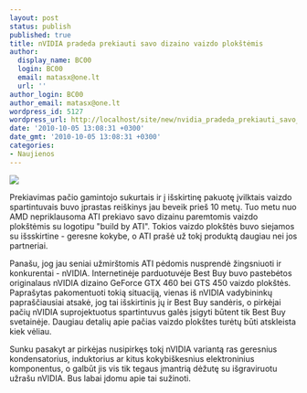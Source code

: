 ```yaml
---
layout: post
status: publish
published: true
title: nVIDIA pradeda prekiauti savo dizaino vaizdo plokštėmis
author:
  display_name: BC00
  login: BC00
  email: matasx@one.lt
  url: ''
author_login: BC00
author_email: matasx@one.lt
wordpress_id: 5127
wordpress_url: http://localhost/site/new/nvidia_pradeda_prekiauti_savo_dizaino_vaizdo_plokstemis/
date: '2010-10-05 13:08:31 +0300'
date_gmt: '2010-10-05 13:08:31 +0300'
categories:
- Naujienos
---
```

<div class="imgright"><img src="http://www.ipix.lt/images/43911604.jpg"  /></div>
<p>Prekiavimas pačio gamintojo sukurtais ir į išskirtinę pakuotę įvilktais vaizdo spartintuvais buvo įprastas reiškinys jau beveik prieš 10 metų. Tuo metu nuo AMD nepriklausoma ATI prekiavo savo dizainu paremtomis vaizdo plokštėmis su logotipu "build by ATI". Tokios vaizdo plokštės buvo siejamos su išsskirtine - geresne kokybe, o ATI prašė už tokį produktą daugiau nei jos partneriai.</p>
<p>Panašu, jog jau seniai užmirštomis ATI pėdomis nusprendė žingsniuoti ir konkurentai - nVIDIA. Internetinėje parduotuvėje Best Buy buvo pastebėtos originalaus nVIDIA dizaino GeForce GTX 460 bei GTS 450 vaizdo plokštės. Paprašytas pakomentuoti tokią situaciją, vienas iš nVIDIA vadybininkų papraščiausiai atsakė, jog tai išskirtinis jų ir Best Buy sandėris, o pirkėjai pačių nVIDIA suprojektuotus spartintuvus galės įsigyti būtent tik Best Buy svetainėje. Daugiau detalių apie pačias vaizdo plokštes turėtų būti atskleista kiek vėliau.</p>
<p>Sunku pasakyt ar pirkėjas nusipirkęs tokį nVIDIA variantą ras geresnius kondensatorius, induktorius ar kitus kokybiškesnius elektroninius komponentus, o galbūt jis vis tik tegaus įmantrią dėžutę su išgraviruotu užrašu nVIDIA. Bus labai įdomu apie tai sužinoti.</p>
